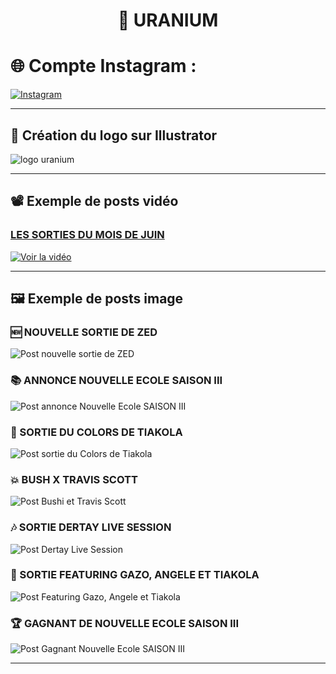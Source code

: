 <h1 align="center">🧪 URANIUM </h1>

# 🌐 Compte Instagram : 
[![Instagram](https://img.shields.io/badge/Instagram-%40urnaium.actu-006400?style=for-the-badge&logo=instagram&logoColor=white)](https://www.instagram.com/uranium.actu)

---

## 🎨 Création du logo sur **Illustrator**

![logo uranium](./logoUrana.png)

---

## 📽️ Exemple de posts vidéo

### [LES SORTIES DU MOIS DE JUIN](https://youtu.be/TQ7_IjM9RXk)

[![Voir la vidéo](https://img.shields.io/badge/Regarder%20la%20Vidéo-%20YouTube-FF0000?style=for-the-badge&logo=youtube&logoColor=white)](https://youtu.be/TQ7_IjM9RXk)

---

## 🖼️ Exemple de posts image

### 🆕 NOUVELLE SORTIE DE ZED
![Post nouvelle sortie de ZED](./zedSortie.jpg)

### 📚 ANNONCE NOUVELLE ECOLE SAISON III
![Post annonce Nouvelle Ecole SAISON III](./annonceNouvelleEcoleS3.jpg)

### 🎤 SORTIE DU COLORS DE TIAKOLA
![Post sortie du Colors de Tiakola](./tiakolaColors.jpg)

### 💥 BUSH X TRAVIS SCOTT
![Post Bushi et Travis Scott](./bushiXTravis.jpg)

### 🎶 SORTIE DERTAY LIVE SESSION
![Post Dertay Live Session](./dertayLiveSession.jpg)

### 👑 SORTIE FEATURING GAZO, ANGELE ET TIAKOLA
![Post Featuring Gazo, Angele et Tiakola](./takolaXAngeleXGazo.jpg)

### 🏆 GAGNANT DE NOUVELLE ECOLE SAISON III
![Post Gagnant Nouvelle Ecole SAISON III](./gagnantNouvelleEcole.jpg)

---
